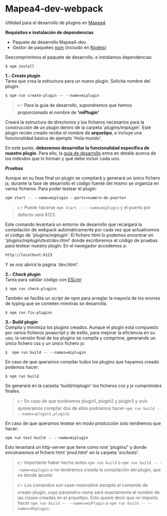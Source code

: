 # Mapea4-dev-webpack
Utilidad para el desarrollo de plugins en [Mapea4](https://github.com/sigcorporativo-ja/Mapea4)

**Requisitos e instalación de dependencias**

* Paquete de desarrollo Mapea4-dev.
* Gestor de paquetes [npm](https://www.npmjs.com/) (incluido en [Nodejs](https://nodejs.org/en/))

Descomprimimos el paquete de desarrollo, e instalamos dependencias  
```shell
$ npm install
```

**1.- Create plugin**  
Tarea que crea la estructura para un nuevo plugin. Solicita nombre del plugin:  
```shell
$ npm run create-plugin -- --name=miplugin
```
> :point_right:  <a> Para la guía de desarrollo, supondremos que hemos proporcionado el nombre de **'miPlugin'** </a>  

Creará la estructura de directorios y los ficheros necesarios para la construcción de un plugin dentro de la carpeta '_plugins/miplugin_'. Este plugin recién creado recibe el nombre de **arquetipo**, e incluye una funcionalidad básica de ejemplo 'Hola mundo'.

En este punto, **deberemos desarrollar la funcionalidad específica de nuestro plugin**. Para ello, la [guía de desarrollo](https://github.com/sigcorporativo-ja/Mapea4-dev/wiki) entra en detalle acerca de los métodos que lo forman y qué debe incluir cada uno.

**Pruebas**  

Aunque en su fase final un plugin se compilará y generará un único fichero js, durante la fase de desarrollo el código fuente del mismo se organiza en varios ficheros. Para poder testear el plugin:
```shell
npm start -- --name=miplugin --port=<numero-de-puerto>
```
> :point_right:
Puede hacerse `npm start -- --name=miplugin` y el puerto por defecto será 6123.

 Este comando levantará un entorno de desarrollo que recargará la compilación de webpack automáticamente por cada vez que actualicemos el código de '_plugins/miplugin_'. El fichero html lo podemos encontrar en '_plugins/miplugin/test/dev.html_' donde escribiremos el código de pruebas para testear nuestro plugin. En el navegador accedemos a:

```html
http://localhost:6123
```  
Y se nos abrirá la página _'dev.html'_.


**2.- Check plugin**  
Tarea para validar código con [ESLint](https://eslint.org/):
```shell
$ npm run check-plugins
```
También se facilita un script de npm para arreglar la mayoría de los erorres de typing que se cometen mientras se desarrolla.

```shell
$ npm run fix-plugins
```

**3.- Build plugin**  
Compila y minimiza los plugins creados. Aunque el plugin está compuesto por varios ficheros javascript y de estilo, para mejorar la eficiencia en su uso, la versión final de los plugins se compila y comprime, generando un único fichero css y un único fichero js:
```shell
$  npm run build -- --names=miplugin
```
En caso de que queramos compilar todos los plugins que hayamos creado podemos hacer:

```
$ npm run build
```

Se generará en la carpeta 'build/miplugin' los ficheros _css_ y _js_ comprimidos finales.

> :point_right: En caso de que tuviéramos plugin1,  plugin2 y plugin3 y solo quisieramos compilar dos de ellos podríamos hacer `npm run build -- --names=plugin1,plugin2`.

En caso de que queramos testear en modo producción solo tendremos que hacer:
```shell
npm run test-build -- --name=miplugin
```
Esto levantará un http-server que tiene como root '_plugins/_' y donde encotraremos el fichero html '_prod.html_' en la carpeta '_src/tests_'.
> :point_right:
Importante haber hecho antes `npm run build` o `npm run build -- --name=miplugin` o no tendremos creada la compilación del plugin, que es donde apunta

> :point_right:
Los comandos son case-insensitive excepto el comando de create-plugin, cuyo párametro name será exactamente el nombre de las clases creadas en el arquetipo. Esto quiere decir que no importa hacer `npm run build -- --names=miPlugin` o `npm run build -- --names=Miplugin`.
